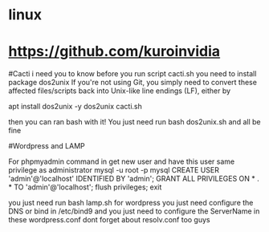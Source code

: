 # linux
# https://github.com/kuroinvidia

#Cacti
i need you to know before you run script cacti.sh
you need to install package dos2unix
If you're not using Git, you simply need to convert these affected files/scripts back into Unix-like line endings (LF), either by

apt install dos2unix -y
dos2unix cacti.sh

then you can ran bash with it! You just need run bash dos2unix.sh and all be fine

#Wordpress and LAMP

For phpmyadmin command in get new user and have this user same privilege as administrator
mysql -u root -p mysql
CREATE USER 'admin'@'localhost' IDENTIFIED BY 'admin';
GRANT ALL PRIVILEGES ON * . * TO 'admin'@'localhost';
flush privileges;
exit

you just need run bash lamp.sh
for wordpress you just need configure the DNS or bind in /etc/bind9
and you just need to configure the ServerName in these wordpress.conf
dont forget about resolv.conf too guys
